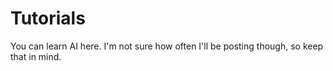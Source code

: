 # Tutorials
You can learn AI here. I'm not sure how often I'll be posting though, so keep that in mind.

